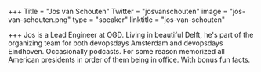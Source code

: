 +++
Title = "Jos van Schouten"
Twitter = "josvanschouten"
image = "jos-van-schouten.png"
type = "speaker"
linktitle = "jos-van-schouten"

+++
Jos is a Lead Engineer at OGD. Living in beautiful Delft, he's part of the organizing team for both devopsdays Amsterdam and devopsdays Eindhoven. Occasionally podcasts. For some reason memorized all American presidents in order of them being in office. With bonus fun facts.
